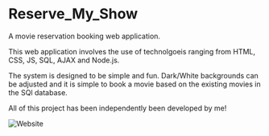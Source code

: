 # Reserve_My_Show

A movie reservation booking web application.

This web application involves the use of technolgoeis ranging from HTML, CSS, JS, SQL, AJAX and Node.js.

The system is designed to be simple and fun. Dark/White backgrounds can be adjusted and it is simple to book a movie based on the existing movies in the SQl database.

All of this project has been independently been developed by me!


![Website](https://user-images.githubusercontent.com/99183587/183977069-2a387b41-294a-447c-8f7e-1724dacfd69c.png)
